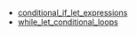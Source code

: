 - [conditional_if_let_expressions](conditional_if_let_expressions/README.md)
- [while_let_conditional_loops](while_let_conditional_loops/README.md)
